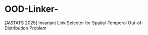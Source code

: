 # OOD-Linker-
[AISTATS 2025] Invariant Link Selector for Spatial-Temporal Out-of-Distribution Problem
